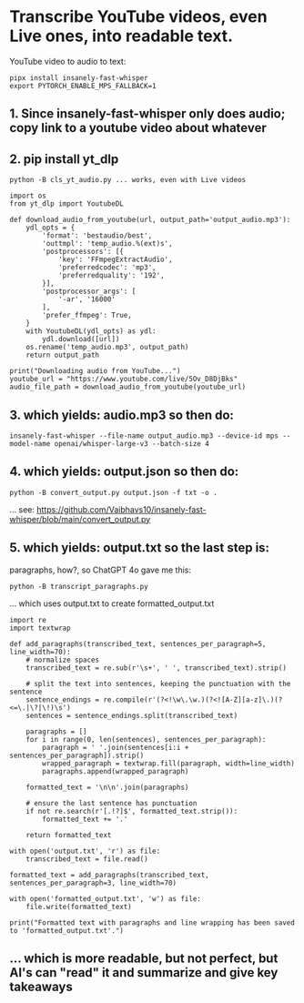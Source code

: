# Transcribe YouTube videos, even Live ones, into readable text.

YouTube video to audio to text:

```
pipx install insanely-fast-whisper
export PYTORCH_ENABLE_MPS_FALLBACK=1
```

## 1. Since insanely-fast-whisper only does audio; copy link to a youtube video about whatever


## 2. pip install yt_dlp
```
python -B cls_yt_audio.py ... works, even with Live videos
```
```
import os
from yt_dlp import YoutubeDL

def download_audio_from_youtube(url, output_path='output_audio.mp3'):
    ydl_opts = {
        'format': 'bestaudio/best',
        'outtmpl': 'temp_audio.%(ext)s',
        'postprocessors': [{
            'key': 'FFmpegExtractAudio',
            'preferredcodec': 'mp3',
            'preferredquality': '192',
        }],
        'postprocessor_args': [
            '-ar', '16000'
        ],
        'prefer_ffmpeg': True,
    }
    with YoutubeDL(ydl_opts) as ydl:
        ydl.download([url])
    os.rename('temp_audio.mp3', output_path)
    return output_path

print("Downloading audio from YouTube...")
youtube_url = "https://www.youtube.com/live/5Ov_D8DjBks"
audio_file_path = download_audio_from_youtube(youtube_url)
```


## 3. which yields: audio.mp3 so then do:
```
insanely-fast-whisper --file-name output_audio.mp3 --device-id mps --model-name openai/whisper-large-v3 --batch-size 4
```


## 4. which yields: output.json so then do:
```
python -B convert_output.py output.json -f txt -o .
```
... see:
https://github.com/Vaibhavs10/insanely-fast-whisper/blob/main/convert_output.py


## 5. which yields: output.txt so the last step is:
paragraphs, how?, so ChatGPT 4o gave me this:
```
python -B transcript_paragraphs.py 
```
... which uses output.txt to create formatted_output.txt
```
import re
import textwrap

def add_paragraphs(transcribed_text, sentences_per_paragraph=5, line_width=70):
    # normalize spaces
    transcribed_text = re.sub(r'\s+', ' ', transcribed_text).strip()
    
    # split the text into sentences, keeping the punctuation with the sentence
    sentence_endings = re.compile(r'(?<!\w\.\w.)(?<![A-Z][a-z]\.)(?<=\.|\?|\!)\s')
    sentences = sentence_endings.split(transcribed_text)

    paragraphs = []
    for i in range(0, len(sentences), sentences_per_paragraph):
        paragraph = ' '.join(sentences[i:i + sentences_per_paragraph]).strip()
        wrapped_paragraph = textwrap.fill(paragraph, width=line_width)
        paragraphs.append(wrapped_paragraph)

    formatted_text = '\n\n'.join(paragraphs)

    # ensure the last sentence has punctuation
    if not re.search(r'[.!?]$', formatted_text.strip()):
        formatted_text += '.'

    return formatted_text

with open('output.txt', 'r') as file:
    transcribed_text = file.read()

formatted_text = add_paragraphs(transcribed_text, sentences_per_paragraph=3, line_width=70)

with open('formatted_output.txt', 'w') as file:
    file.write(formatted_text)

print("Formatted text with paragraphs and line wrapping has been saved to 'formatted_output.txt'.")
```

## ... which is more readable, but not perfect, but AI's can "read" it and summarize and give key takeaways

